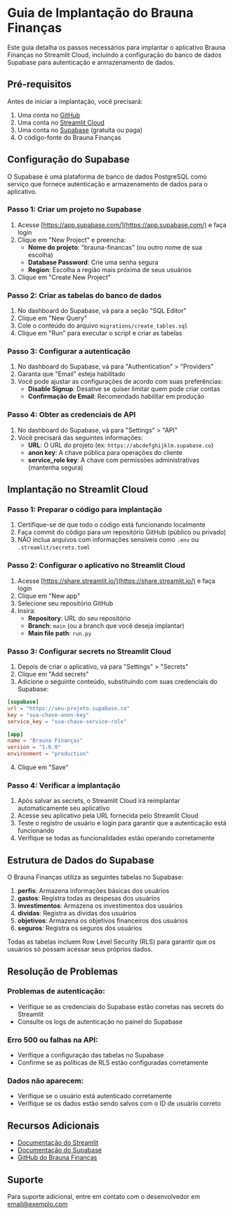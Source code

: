 # Guia de Implantação do Brauna Finanças

Este guia detalha os passos necessários para implantar o aplicativo Brauna Finanças no Streamlit Cloud, incluindo a configuração do banco de dados Supabase para autenticação e armazenamento de dados.

## Pré-requisitos

Antes de iniciar a implantação, você precisará:

1. Uma conta no [GitHub](https://github.com/)
2. Uma conta no [Streamlit Cloud](https://streamlit.io/cloud)
3. Uma conta no [Supabase](https://supabase.com/) (gratuita ou paga)
4. O código-fonte do Brauna Finanças

## Configuração do Supabase

O Supabase é uma plataforma de banco de dados PostgreSQL como serviço que fornece autenticação e armazenamento de dados para o aplicativo.

### Passo 1: Criar um projeto no Supabase

1. Acesse [https://app.supabase.com/](https://app.supabase.com/) e faça login
2. Clique em "New Project" e preencha:
   - **Nome do projeto**: "brauna-financas" (ou outro nome de sua escolha)
   - **Database Password**: Crie uma senha segura
   - **Region**: Escolha a região mais próxima de seus usuários
3. Clique em "Create New Project"

### Passo 2: Criar as tabelas do banco de dados

1. No dashboard do Supabase, vá para a seção "SQL Editor"
2. Clique em "New Query"
3. Cole o conteúdo do arquivo `migrations/create_tables.sql` 
4. Clique em "Run" para executar o script e criar as tabelas

### Passo 3: Configurar a autenticação

1. No dashboard do Supabase, vá para "Authentication" > "Providers"
2. Garanta que "Email" esteja habilitado
3. Você pode ajustar as configurações de acordo com suas preferências:
   - **Disable Signup**: Desative se quiser limitar quem pode criar contas
   - **Confirmação de Email**: Recomendado habilitar em produção

### Passo 4: Obter as credenciais de API

1. No dashboard do Supabase, vá para "Settings" > "API"
2. Você precisará das seguintes informações:
   - **URL**: O URL do projeto (ex: `https://abcdefghijklm.supabase.co`)
   - **anon key**: A chave pública para operações do cliente
   - **service_role key**: A chave com permissões administrativas (mantenha segura)

## Implantação no Streamlit Cloud

### Passo 1: Preparar o código para implantação

1. Certifique-se de que todo o código está funcionando localmente
2. Faça commit do código para um repositório GitHub (público ou privado)
3. NÃO inclua arquivos com informações sensíveis como `.env` ou `.streamlit/secrets.toml`

### Passo 2: Configurar o aplicativo no Streamlit Cloud

1. Acesse [https://share.streamlit.io/](https://share.streamlit.io/) e faça login
2. Clique em "New app"
3. Selecione seu repositório GitHub
4. Insira:
   - **Repository**: URL do seu repositório
   - **Branch**: `main` (ou a branch que você deseja implantar)
   - **Main file path**: `run.py`

### Passo 3: Configurar secrets no Streamlit Cloud

1. Depois de criar o aplicativo, vá para "Settings" > "Secrets"
2. Clique em "Add secrets"
3. Adicione o seguinte conteúdo, substituindo com suas credenciais do Supabase:

```toml
[supabase]
url = "https://seu-projeto.supabase.co"
key = "sua-chave-anon-key" 
service_key = "sua-chave-service-role"

[app]
name = "Brauna Finanças"
version = "1.0.0"
environment = "production"
```

4. Clique em "Save"

### Passo 4: Verificar a implantação

1. Após salvar as secrets, o Streamlit Cloud irá reimplantar automaticamente seu aplicativo
2. Acesse seu aplicativo pela URL fornecida pelo Streamlit Cloud
3. Teste o registro de usuário e login para garantir que a autenticação está funcionando
4. Verifique se todas as funcionalidades estão operando corretamente

## Estrutura de Dados do Supabase

O Brauna Finanças utiliza as seguintes tabelas no Supabase:

1. **perfis**: Armazena informações básicas dos usuários
2. **gastos**: Registra todas as despesas dos usuários
3. **investimentos**: Armazena os investimentos dos usuários
4. **dividas**: Registra as dívidas dos usuários
5. **objetivos**: Armazena os objetivos financeiros dos usuários
6. **seguros**: Registra os seguros dos usuários

Todas as tabelas incluem Row Level Security (RLS) para garantir que os usuários só possam acessar seus próprios dados.

## Resolução de Problemas

### Problemas de autenticação:
- Verifique se as credenciais do Supabase estão corretas nas secrets do Streamlit
- Consulte os logs de autenticação no painel do Supabase

### Erro 500 ou falhas na API:
- Verifique a configuração das tabelas no Supabase
- Confirme se as políticas de RLS estão configuradas corretamente

### Dados não aparecem:
- Verifique se o usuário está autenticado corretamente
- Verifique se os dados estão sendo salvos com o ID de usuário correto

## Recursos Adicionais

- [Documentação do Streamlit](https://docs.streamlit.io/)
- [Documentação do Supabase](https://supabase.com/docs)
- [GitHub do Brauna Finanças](https://github.com/seu-usuario/brauna-financas)

## Suporte

Para suporte adicional, entre em contato com o desenvolvedor em email@exemplo.com 